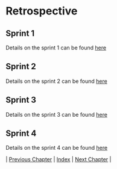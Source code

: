 # Retrospective

## Sprint 1
Details on the sprint 1 can be found [here](./process/sprint1.md) 
## Sprint 2
Details on the sprint 2 can be found [here](./process/sprint2.md)
## Sprint 3
Details on the sprint 3 can be found [here](./process/sprint3.md)
## Sprint 4
Details on the sprint 4 can be found [here](./process/sprint4.md)

| [Previous Chapter](../7-testing/index.md) | [Index](../index.md) | [Next Chapter](../9-conclusion/index.md) |
